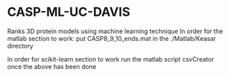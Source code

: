 CASP-ML-UC-DAVIS
================

Ranks 3D protein models using machine learning technique
In order for the matlab section to work:
  put CASP8_9_10_ends.mat in the ./Matlab/Keasar directory

In order for scikit-learn section to work
  run the matlab script csvCreator once the above has been done
